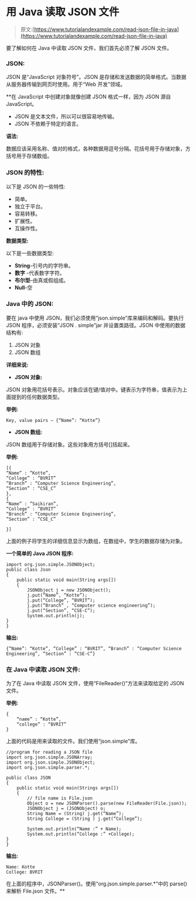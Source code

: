# 用 Java 读取 JSON 文件

> 原文:[https://www.tutorialandexample.com/read-json-file-in-java](https://www.tutorialandexample.com/read-json-file-in-java)

要了解如何在 Java 中读取 JSON 文件，我们首先必须了解 JSON 文件。

### JSON:

JSON 是“JavaScript 对象符号”。JSON 是存储和发送数据的简单格式。当数据从服务器传输到网页时使用。用于“Web 开发”领域。

 **在 JavaScript 中创建对象就像创建 JSON 格式一样，因为 JSON 源自 JavaScript。

*   JSON 是文本文件，所以可以很容易地传输。
*   JSON 不依赖于特定的语言。

**语法:**

数据应该采用名称、值对的格式，各种数据用逗号分隔。花括号用于存储对象，方括号用于存储数组。

### JSON 的特性:

以下是 JSON 的一些特性:

*   简单。
*   独立于平台。
*   容易转移。
*   扩展性。
*   互操作性。

**数据类型:**

以下是一些数据类型:

*   **String**–引号内的字符串。
*   **数字** -代表数字字符。
*   **布尔型**–由真或假组成。
*   **Null**–空

### Java 中的 JSON:

要在 java 中使用 JSON，我们必须使用“json.simple”库来编码和解码。要执行 JSON 程序，必须安装“JSON . simple”jar 并设置类路径。JSON 中使用的数据结构有:

1.  JSON 对象
2.  JSON 数组

**详细来说:**

*   **JSON 对象:**

JSON 对象用花括号表示。对象应该在键/值对中。键表示为字符串，值表示为上面提到的任何数据类型。

**举例:**

```
Key, value pairs – {“Name”: “Kotte”}
```

*   **JSON 数组:**

JSON 数组用于存储对象。这些对象用方括号[]括起来。

**举例:**

```
[{
“Name” : ”Kotte”,
“College” : ”BVRIT”
“Branch” : “Computer Science Engineering”,
“Section” : “CSE_C”
},
{
“Name” : ”Saikiran”,
“College” : ”BVRIT”
“Branch” : “Computer Science Engineering”,
“Section” : “CSE_C”

}] 
```

上面的例子将学生的详细信息显示为数组，在数组中，学生的数据存储为对象。

**一个简单的 Java JSON 程序:**

```
import org.json.simple.JSONObject;
public class Json
{
	public static void main(String args[])
	{
		JSONObject j = new JSONObject();
		j.put(“Name”, “Kotte”);
		j.put(“College”, “BVRIT”);
		j.put(“Branch” , “Computer science engineering”);
		j.put(“Section”, “CSE-C”);
		System.out.println(j);	
}
} 
```

**输出:**

```
{“Name”: “Kotte”, “College” : “BVRIT”, “Branch” : “Computer Science Engineering”, “Section” : “CSE-C”}
```

### 在 Java 中读取 JSON 文件:

为了在 Java 中读取 JSON 文件，使用“FileReader()”方法来读取给定的 JSON 文件。

**举例:**

```
{
	“name” : “Kotte”,
	“college” : “BVRIT”
}
```

上面的代码是用来读取的文件。我们使用“json.simple”库。

```
//program for reading a JSON file
import org.json.simple.JSONArray;
import org.json.simple.JSONObject;
import org.json.simple.parser.*;

public class JSON
{
	public static void main(Strings args[])
	{
		// file name is File.json
		Object o = new JSONParser().parse(new FileReader(File.json));
		JSONObject j = (JSONObject) o;
		String Name = (String) j.get(“Name”);
		String College = (String ) j.get(“College”);

		System.out.println(“Name :” + Name);
		System.out.println(“College :” +College);
}
} 
```

**输出:**

```
Name: Kotte
College: BVRIT
```

在上面的程序中，JSONParser()。使用“org.json.simple.parser.*”中的 parse()来解析 File.json 文件。**
